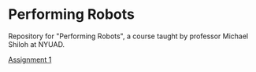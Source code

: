 # Performing Robots
Repository for "Performing Robots", a course taught by professor Michael Shiloh at NYUAD.

[Assignment 1](https://github.com/andresugartechea/PerformingRobots/tree/main/Assignment_1)
